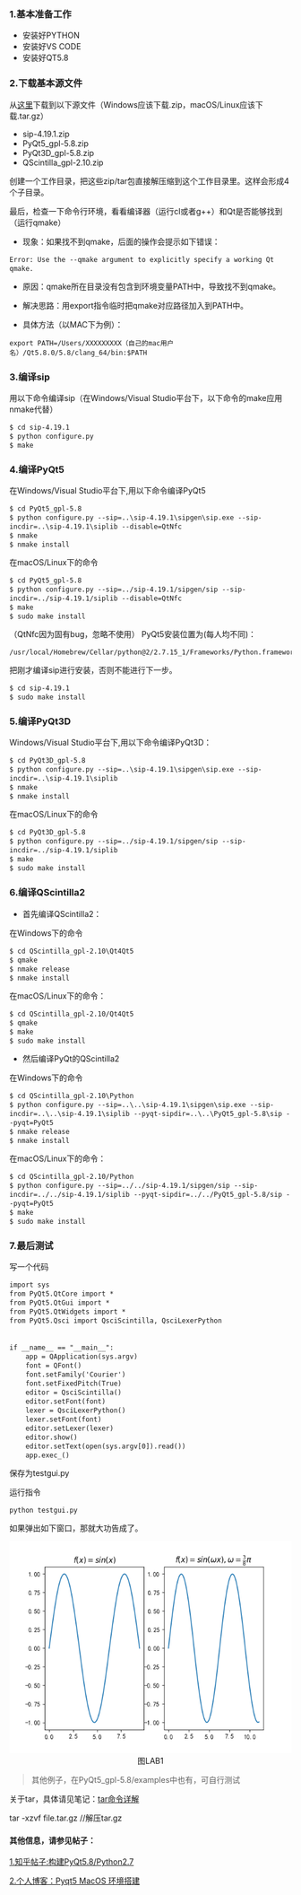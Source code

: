 ### 1.基本准备工作
* 安装好PYTHON
* 安装好VS CODE
* 安装好QT5.8

### 2.下载基本源文件

从[这里](https://sourceforge.net/projects/pyqt/files/)下载到以下源文件（Windows应该下载.zip，macOS/Linux应该下载.tar.gz）

* sip-4.19.1.zip
* PyQt5_gpl-5.8.zip
* PyQt3D_gpl-5.8.zip
* QScintilla_gpl-2.10.zip

创建一个工作目录，把这些zip/tar包直接解压缩到这个工作目录里。这样会形成4个子目录。

最后，检查一下命令行环境，看看编译器（运行cl或者g++）和Qt是否能够找到（运行qmake）

* 现象：如果找不到qmake，后面的操作会提示如下错误：
  
```
Error: Use the --qmake argument to explicitly specify a working Qt qmake.
```

* 原因：qmake所在目录没有包含到环境变量PATH中，导致找不到qmake。

* 解决思路：用export指令临时把qmake对应路径加入到PATH中。

* 具体方法（以MAC下为例）：
```
export PATH=/Users/XXXXXXXXX（自己的mac用户名）/Qt5.8.0/5.8/clang_64/bin:$PATH
```

### 3.编译sip
用以下命令编译sip（在Windows/Visual Studio平台下，以下命令的make应用nmake代替）
```
$ cd sip-4.19.1
$ python configure.py
$ make
```

### 4.编译PyQt5
在Windows/Visual Studio平台下,用以下命令编译PyQt5
```
$ cd PyQt5_gpl-5.8
$ python configure.py --sip=..\sip-4.19.1\sipgen\sip.exe --sip-incdir=..\sip-4.19.1\siplib --disable=QtNfc
$ nmake
$ nmake install
```
在macOS/Linux下的命令
```
$ cd PyQt5_gpl-5.8
$ python configure.py --sip=../sip-4.19.1/sipgen/sip --sip-incdir=../sip-4.19.1/siplib --disable=QtNfc
$ make
$ sudo make install
```
（QtNfc因为固有bug，忽略不使用）
PyQt5安装位置为(每人均不同)：
```
/usr/local/Homebrew/Cellar/python@2/2.7.15_1/Frameworks/Python.framework/Versions/2.7/share/sip/PyQt5/
```

把刚才编译sip进行安装，否则不能进行下一步。
```
$ cd sip-4.19.1
$ sudo make install
```

### 5.编译PyQt3D
Windows/Visual Studio平台下,用以下命令编译PyQt3D：
```
$ cd PyQt3D_gpl-5.8
$ python configure.py --sip=..\sip-4.19.1\sipgen\sip.exe --sip-incdir=..\sip-4.19.1\siplib
$ nmake
$ nmake install
```
在macOS/Linux下的命令
```
$ cd PyQt3D_gpl-5.8
$ python configure.py --sip=../sip-4.19.1/sipgen/sip --sip-incdir=../sip-4.19.1/siplib
$ make
$ sudo make install
```

### 6.编译QScintilla2
* 首先编译QScintilla2：

在Windows下的命令
```
$ cd QScintilla_gpl-2.10\Qt4Qt5
$ qmake
$ nmake release
$ nmake install
```
在macOS/Linux下的命令：
```
$ cd QScintilla_gpl-2.10/Qt4Qt5
$ qmake
$ make
$ sudo make install
```
* 然后编译PyQt的QScintilla2

在Windows下的命令
```
$ cd QScintilla_gpl-2.10\Python
$ python configure.py --sip=..\..\sip-4.19.1\sipgen\sip.exe --sip-incdir=..\..\sip-4.19.1\siplib --pyqt-sipdir=..\..\PyQt5_gpl-5.8\sip --pyqt=PyQt5
$ nmake release
$ nmake install
```

在macOS/Linux下的命令：
```
$ cd QScintilla_gpl-2.10/Python
$ python configure.py --sip=../../sip-4.19.1/sipgen/sip --sip-incdir=../../sip-4.19.1/siplib --pyqt-sipdir=../../PyQt5_gpl-5.8/sip --pyqt=PyQt5
$ make
$ sudo make install
```

### 7.最后测试
写一个代码
```
import sys
from PyQt5.QtCore import *
from PyQt5.QtGui import *
from PyQt5.QtWidgets import *
from PyQt5.Qsci import QsciScintilla, QsciLexerPython


if __name__ == "__main__":
    app = QApplication(sys.argv)
    font = QFont()
    font.setFamily('Courier')
    font.setFixedPitch(True)
    editor = QsciScintilla()
    editor.setFont(font)
    lexer = QsciLexerPython()
    lexer.setFont(font)
    editor.setLexer(lexer)
    editor.show()
    editor.setText(open(sys.argv[0]).read())
    app.exec_()
```
保存为testgui.py

运行指令
```
python testgui.py
```
如果弹出如下窗口，那就大功告成了。
<center>
  <img src="https://raw.githubusercontent.com/kingsone995/python/master/stepone/Figure_1.png" > 
  图LAB1 
</center>


>其他例子，在PyQt5_gpl-5.8/examples中也有，可自行测试

关于tar，具体请见笔记：[tar命令详解](https://app.yinxiang.com/shard/s3/nl/1318585/2f8da7e1-6db6-4516-a2b9-03ae3a0b79ca/)

tar -xzvf file.tar.gz //解压tar.gz

#### 其他信息，请参见帖子：
[1.知乎帖子:构建PyQt5.8/Python2.7](https://zhuanlan.zhihu.com/p/25561911)

[2.个人博客：Pyqt5 MacOS 环境搭建](http://blog.justbilt.com/2015/10/17/setup-pyqt5-on-mac/)
